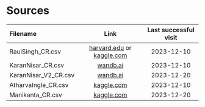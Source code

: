 # Sources

| Filename            |                                                               Link                                                               | Last successful visit |
|:--------------------|:--------------------------------------------------------------------------------------------------------------------------------:|:---------------------:|
| RaulSingh_CR.csv    |                     [harvard.edu](https://dataverse.harvard.edu/file.xhtml?fileId=6881146) or [kaggle.com](https://www.kaggle.com/datasets/agriinnovate/agricultural-crop-dataset)                     |      2023-12-10       |
| KaranNisar_CR.csv   | [wandb.ai](https://wandb.ai/agriculture-hackathon-wandb/crop-prediction/reports/Crop-Recommendation-Data-Prep--VmlldzoxNjIyMzM0) |      2023-12-10       |
| KaranNisar_V2_CR.csv |     [wandb.ai](https://wandb.ai/agriculture-hackathon-wandb/crop-prediction/artifacts/Dataset/original_dataset/v2/overview)      |      2023-12-20       |
| AtharvaIngle_CR.csv |                     [kaggle.com](https://www.kaggle.com/datasets/atharvaingle/crop-recommendation-dataset/)                      |      2023-12-10       |
| Manikanta_CR.csv    |           [kaggle.com](https://www.kaggle.com/datasets/manikantasanjayv/crop-recommender-dataset-with-soil-nutrients)            |      2023-12-20       | 

